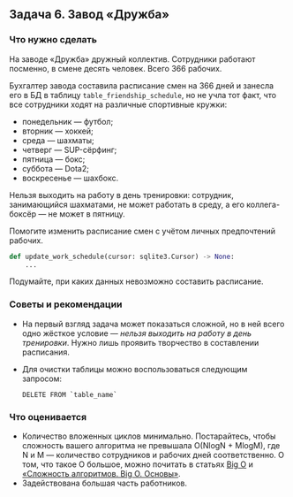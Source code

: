## Задача 6. Завод «Дружба»

### Что нужно сделать

На заводе «Дружба» дружный коллектив. Сотрудники работают посменно, в смене десять человек. Всего 366 рабочих.

Бухгалтер завода составила расписание смен на 366 дней и занесла его в БД в таблицу `table_friendship_schedule`, но не
учла тот факт, что все сотрудники ходят на различные спортивные кружки:

* понедельник — футбол;
* вторник — хоккей;
* среда — шахматы;
* четверг — SUP-сёрфинг;
* пятница — бокс;
* суббота — Dota2;
* воскресенье — шахбокс.

Нельзя выходить на работу в день тренировки: сотрудник, занимающийся шахматами, не может работать в среду, а его
коллега-боксёр — не может в пятницу.

Помогите изменить расписание смен с учётом личных предпочтений рабочих.

```python
def update_work_schedule(cursor: sqlite3.Cursor) -> None:
    ...
```

Подумайте, при каких данных невозможно составить расписание.

### Советы и рекомендации

* На первый взгляд задача может показаться сложной, но в ней всего одно жёсткое условие — _нельзя выходить на работу в
  день тренировки_. Нужно лишь проявить творчество в составлении расписания.
* Для очистки таблицы можно воспользоваться следующим запросом:

  ```
  DELETE FROM `table_name`
  ```

### Что оценивается

* Количество вложенных циклов минимально. Постарайтесь, чтобы сложность вашего алгоритма не превышала O(NlogN + MlogM),
  где N и M — количество сотрудников и рабочих дней соответственно. О том, что такое O большое, можно почитать в
  статьях [Big O](https://habr.com/ru/post/444594/)
  и [«Сложность алгоритмов. Big O. Основы»](https://bimlibik.github.io/posts/complexity-of-algorithms/).
* Задействована большая часть работников.

